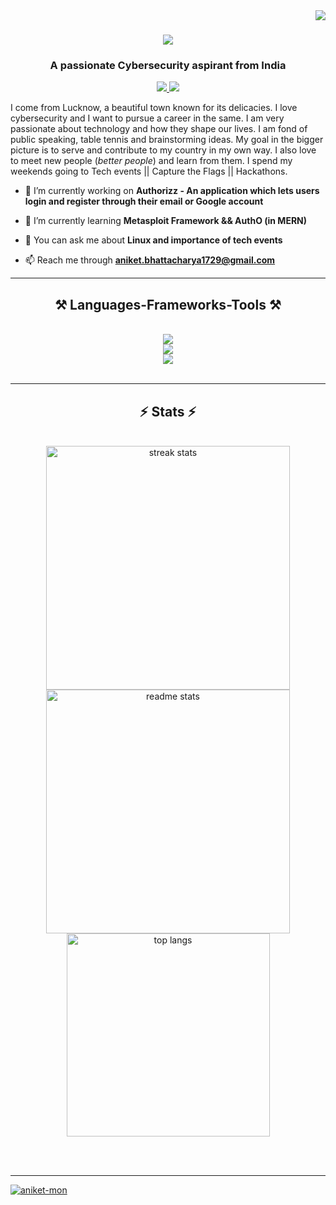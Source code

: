 <img align ="right" src="https://visitor-badge.laobi.icu/badge?page_id=Aniket-mon.Aniket-mon" />

<h1 align="center">
    <img src="https://readme-typing-svg.herokuapp.com/?font=Righteous&size=35&center=true&vCenter=true&width=500&height=70&duration=4000&lines=Namashkar+😁;+I+am+Aniket+Bhattacharya!;" />
</h1>


<h3 align="center">A passionate Cybersecurity aspirant from India</h3>

<div align="center"> 
      <a href="https://linkedin.com/in/pedro-sales-muniz" target="_blank">
    <img src="https://img.shields.io/badge/LinkedIn-0077B5?style=for-the-badge&logo=linkedin&logoColor=white" target="_blank" />
  </a>
  <a href="https://aniket-mon.github.io/Personal-Portfolio-Website" target="_blank">
     <img src="https://img.shields.io/badge/Portfolio-FF5722?style=for-the-badge&logo=todoist&logoColor=white" target="_blank" /> 
  </a>
</div>

I come from Lucknow, a beautiful town known for its delicacies. I love cybersecurity and I want to pursue a career in the same. I am very passionate about technology and how they shape our lives. I am fond of public speaking, table tennis and brainstorming ideas. My goal in the bigger picture is to serve and contribute to my country in my own way. I also love to meet new people (*better people*) and learn from them. I spend my weekends going to Tech events || Capture the Flags || Hackathons.

- 🔭 I’m currently working on **Authorizz - An application which lets users login and register through their email or Google account**

- 🌱 I’m currently learning **Metasploit Framework && AuthO (in MERN)**

- 💬 You can ask me about **Linux and importance of tech events**

- 📫 Reach me through **aniket.bhattacharya1729@gmail.com**

  
</p>

---

<h2 align="center">⚒️ Languages-Frameworks-Tools ⚒️</h2>
<br/>
<div align="center">
    <img src="https://skillicons.dev/icons?i=vscode,git,github,linux,bash,kali,windows,powershell&perline=8" /><br>
    <img src="https://skillicons.dev/icons?i=html,css,javascript,nodejs,typescript,express,mongodb,mysql&perline=8" /><br>
    <img src="https://skillicons.dev/icons?i=c,cpp,python,aws,gcp" />
</div>

<br/>
<hr/>

<h2 align="center">⚡ Stats ⚡</h2>
<br>
<div align=center>
  <img width=390 src="https://github-readme-streak-stats-salesp07.vercel.app/?user=aniket-mon&count_private=true&theme=react&border_radius=10" alt="streak stats"/>
  <img width=390 src="https://github-readme-stats-salesp07.vercel.app/api?username=aniket-mon&count_private=true&show_icons=true&theme=react&rank_icon=github&border_radius=10" alt="readme stats" />
  <br/>
  <img width=325 align="center" src="https://github-readme-stats-salesp07.vercel.app/api/top-langs/?username=aniket-mon&hide=HTML&langs_count=8&layout=compact&theme=react&border_radius=10&size_weight=0.5&count_weight=0.5&exclude_repo=github-readme-stats" alt="top langs" />
</div>

<br/><br/>

<hr/>

<p align="left"> <a href="https://github.com/ryo-ma/github-profile-trophy"><img src="https://github-profile-trophy.vercel.app/?username=aniket-mon" alt="aniket-mon" /></a> </p>


